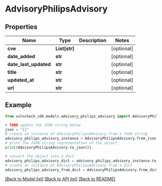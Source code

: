 # AdvisoryPhilipsAdvisory


## Properties

Name | Type | Description | Notes
------------ | ------------- | ------------- | -------------
**cve** | **List[str]** |  | [optional] 
**date_added** | **str** |  | [optional] 
**date_last_updated** | **str** |  | [optional] 
**title** | **str** |  | [optional] 
**updated_at** | **str** |  | [optional] 
**url** | **str** |  | [optional] 

## Example

```python
from vulncheck_sdk.models.advisory_philips_advisory import AdvisoryPhilipsAdvisory

# TODO update the JSON string below
json = "{}"
# create an instance of AdvisoryPhilipsAdvisory from a JSON string
advisory_philips_advisory_instance = AdvisoryPhilipsAdvisory.from_json(json)
# print the JSON string representation of the object
print(AdvisoryPhilipsAdvisory.to_json())

# convert the object into a dict
advisory_philips_advisory_dict = advisory_philips_advisory_instance.to_dict()
# create an instance of AdvisoryPhilipsAdvisory from a dict
advisory_philips_advisory_from_dict = AdvisoryPhilipsAdvisory.from_dict(advisory_philips_advisory_dict)
```
[[Back to Model list]](../README.md#documentation-for-models) [[Back to API list]](../README.md#documentation-for-api-endpoints) [[Back to README]](../README.md)


